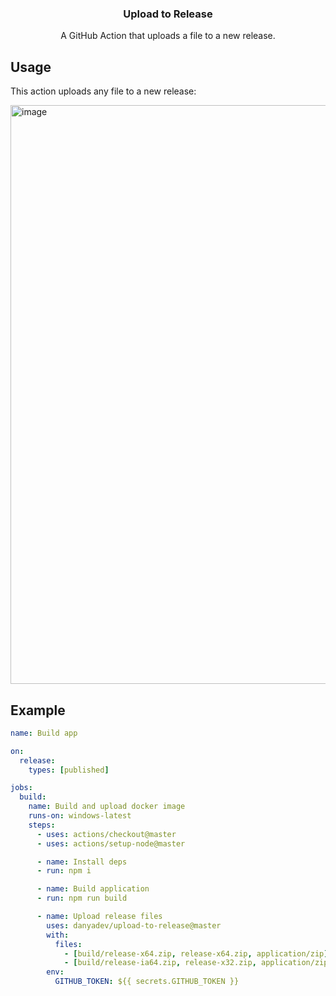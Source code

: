 <h3 align="center">Upload to Release</h3>
<p align="center">A GitHub Action that uploads a file to a new release.<p>

## Usage

This action uploads any file to a new release:

<img width="926" alt="image" src="https://user-images.githubusercontent.com/10660468/49449109-2d37d400-f7a8-11e8-8e59-607c91520c96.png">

## Example

```yaml
name: Build app

on:
  release:
    types: [published]

jobs:
  build:
    name: Build and upload docker image
    runs-on: windows-latest
    steps:
      - uses: actions/checkout@master
      - uses: actions/setup-node@master

      - name: Install deps
      - run: npm i

      - name: Build application
      - run: npm run build

      - name: Upload release files
        uses: danyadev/upload-to-release@master
        with:
          files:
            - [build/release-x64.zip, release-x64.zip, application/zip]
            - [build/release-ia64.zip, release-x32.zip, application/zip]
        env:
          GITHUB_TOKEN: ${{ secrets.GITHUB_TOKEN }}
```
